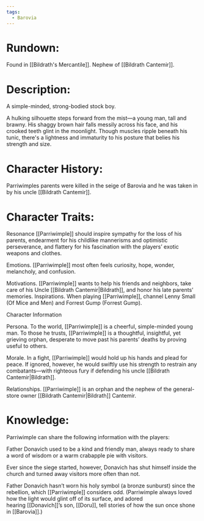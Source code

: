 ```yaml
---
tags:
  - Barovia
---
```


# **Rundown:**

Found in [[Bildrath's Mercantile]].
Nephew of [[Bildrath Cantemir]].  
# **Description:**
A simple-minded, strong-bodied stock boy. 

A hulking silhouette steps forward from the mist—a young man, tall and brawny. His shaggy brown hair falls messily across his face, and his crooked teeth glint in the moonlight. Though muscles ripple beneath his tunic, there's a lightness and immaturity to his posture that belies his strength and size. 
 
# **Character History:**
Parriwimples parents were killed in the seige of Barovia and he was taken in by his uncle [[Bildrath Cantemir]].
# **Character Traits:** 

Resonance [[Parriwimple]] should inspire sympathy for the loss of his parents, endearment for his childlike mannerisms and optimistic perseverance, and flattery for his fascination with the players’ exotic weapons and clothes. 

Emotions. [[Parriwimple]] most often feels curiosity, hope, wonder, melancholy, and confusion. 

Motivations. [[Parriwimple]] wants to help his friends and neighbors, take care of his Uncle [[Bildrath Cantemir|Bildrath]], and honor his late parents’ memories. Inspirations. When playing [[Parriwimple]], channel Lenny Small (Of Mice and Men) and Forrest Gump (Forrest Gump). 

Character Information 

Persona. To the world, [[Parriwimple]] is a cheerful, simple-minded young man. To those he trusts, [[Parriwimple]] is a thoughtful, insightful, yet grieving orphan, desperate to move past his parents’ deaths by proving useful to others. 

Morale. In a fight, [[Parriwimple]] would hold up his hands and plead for peace. If ignored, however, he would swiftly use his strength to restrain any combatants—with righteous fury if defending his uncle [[Bildrath Cantemir|Bildrath]]. 

Relationships. [[Parriwimple]] is an orphan and the nephew of the general-store owner [[Bildrath Cantemir|Bildrath]] Cantemir.

# **Knowledge:** 
Parriwimple can share the following information with the players: 

Father Donavich used to be a kind and friendly man, always ready to share a word of wisdom or a warm crabapple pie with visitors. 

Ever since the siege started, however, Donavich has shut himself inside the church and turned away visitors more often than not. 

Father Donavich hasn’t worn his holy symbol (a bronze sunburst) since the rebellion, which [[Parriwimple]] considers odd. (Parriwimple always loved how the light would glint off of its surface, and adored hearing [[Donavich]]’s son, [[Doru]], tell stories of how the sun once shone in [[Barovia]].) 